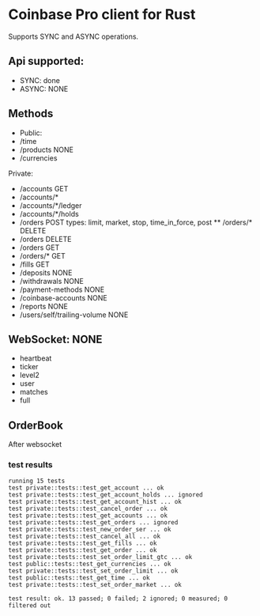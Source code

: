 # Coinbase Pro client for Rust
Supports SYNC and ASYNC operations.

## Api supported:
* SYNC:  done
* ASYNC: NONE

## Methods
* Public:
* /time
* /products          NONE
* /currencies

Private:
* /accounts          GET
* /accounts/*
* /accounts/*/ledger
* /accounts/*/holds
* /orders            POST types: limit, market, stop, time_in_force, post
** /orders/*          DELETE
* /orders            DELETE
* /orders            GET
* /orders/*          GET
* /fills             GET
* /deposits          NONE
* /withdrawals       NONE
* /payment-methods   NONE
* /coinbase-accounts NONE
* /reports           NONE
* /users/self/trailing-volume  NONE

## WebSocket:  NONE
* heartbeat
* ticker
* level2
* user
* matches
* full

## OrderBook
After websocket

### test results
```
running 15 tests
test private::tests::test_get_account ... ok
test private::tests::test_get_account_holds ... ignored
test private::tests::test_get_account_hist ... ok
test private::tests::test_cancel_order ... ok
test private::tests::test_get_accounts ... ok
test private::tests::test_get_orders ... ignored
test private::tests::test_new_order_ser ... ok
test private::tests::test_cancel_all ... ok
test private::tests::test_get_fills ... ok
test private::tests::test_get_order ... ok
test private::tests::test_set_order_limit_gtc ... ok
test public::tests::test_get_currencies ... ok
test private::tests::test_set_order_limit ... ok
test public::tests::test_get_time ... ok
test private::tests::test_set_order_market ... ok

test result: ok. 13 passed; 0 failed; 2 ignored; 0 measured; 0 filtered out
```
